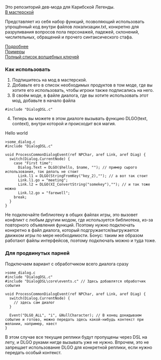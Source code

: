 Это репозиторий дев-мода для Карибской Легенды.<br>
[В мастерской](https://steamcommunity.com/sharedfiles/filedetails/?id=3494184551)

Представляет из себя набор функций, позволяющий использовать упрощённый код внутри файлов локализации.txt, конкретно для разруливания вопросов пола персонажей, падежей, склонений, числительных, обращений и прочего синтаксического стафа.

[Подробнее](https://github.com/seorgiy/dialogDSL/blob/master/HowTo.md)<br>
[Примеры](https://github.com/seorgiy/dialogDSL/blob/master/Examples.md)<br>
[Полный список волшебных ключей](https://github.com/seorgiy/dialogDSL/blob/master/mod/Program/dialogDSL/defines.c)<br>

### Как использовать
1. Подпишитесь на мод в мастерской.
2. Добавьте его в список необходимых продуктов в том моде, где вы хотите его использовать, чтобы игроки также подписались на него.
3. В своём моде, в файле диалога, где вы хотите использовать этот мод, добавьте в начало файла
```
#include "DialogDSL.c"
```
4. Теперь вы можете в этом диалоге вызывать функцию DLGO(text, context), внутри которой и происходит вся магия.

Hello world
```
>some_dialog.c
#include "DialogDSL.c"

void ProcessCommonDialogEvent(ref NPChar, aref Link, aref Diag) {
  switch(Dialog.CurrentNode) {
    case "First time":
      Dialog.Text = DLGO($hello, $name, ""); // пример сырого использования, так делать не стоит
      Link.l1 = DLGO(StringFromKey("key_2),""); // а вот так стоит
      Link.l1.go = "meeting";
      Link.l2 = DLGO(XI_ConvertString("somekey"),""); // и так тоже можно
      Link.l2.go = "farewell";
    break;
  }
}
```

Не подключайте библиотеку в общих файлах игры, это вызовет конфликт с любым другим модом, где используется библиотека, из-за повторного объявления функций. Поэтому нужно подключать конкретно в файл диалога, который подгружается/выгружается движком игры по мере необходимости. Бонус: таким же образом работают файлы интерфейсов, поэтому подключать можно и туда тоже.

### Для продвинутых парней

Подключаем вариант с обработчиком всего диалога сразу
```
>some_dialog.c
#include "DialogDSL.c"
#include "DialogDSL\core\events.c" // Здесь добавлятся обработчик события

void ProcessCommonDialogEvent(ref NPChar, aref Link, aref Diag) {
  switch(Dialog.CurrentNode) {
    // здесь сам диалог
  }

  Event("DLGO_ALL", "i", &NullCharacter); // В конец докидываем событие и готово, можно передать здесь какой-нибудь контекст при желании, например, квест
}
```
В этом случае все текущие реплики будут пропущены через DSL на лету, и DLGO руками нигде вызывать уже не нужно.
Впрочем, это не запрещает использование DLGO для конкретной реплики, если нужно передать особый контекст.
